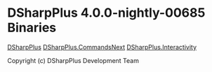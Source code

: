 # DSharpPlus 4.0.0-nightly-00685 Binaries
 [DSharpPlus](https://nuget.emzi0767.com/gallery/package/DSharpPlus/4.0.0-nightly-00685)
 [DSharpPlus.CommandsNext](https://nuget.emzi0767.com/gallery/package/DSharpPlus.CommandsNext/4.0.0-nightly-00685)
 [DSharpPlus.Interactivity](https://nuget.emzi0767.com/gallery/package/DSharpPlus.Interactivity/4.0.0-nightly-00685)

Copyright (c) DSharpPlus Development Team
